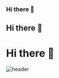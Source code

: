 <!--
**idledaydreamer/idledaydreamer** is a ✨ _special_ ✨ repository because its `README.md` (this file) appears on your GitHub profile.

Here are some ideas to get you started:

- 🔭 I’m currently working on ...
- 🌱 I’m currently learning ...
- 👯 I’m looking to collaborate on ...
- 🤔 I’m looking for help with ...
- 💬 Ask me about ...
- 📫 How to reach me: ...
- 😄 Pronouns: ...
- ⚡ Fun fact: ...
-->

### Hi there 👋
## Hi there 👋
# Hi there 👋

![header](https://capsule-render.vercel.app/api?type=rect&color=gradient&text=%20%20IDLEDAY%20%20&fontAlign=22&fontSize=30&textBg=true&desc=완주를%20향하여%20나아가는%20백엔드%20개발자%20%27정예현%27입니다&descAlign=65&descAlignY=50&animation=twinkling)
